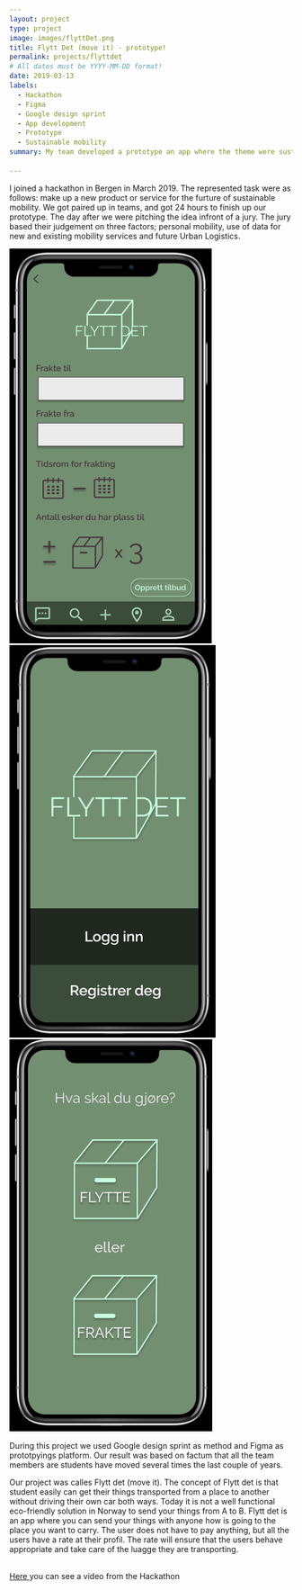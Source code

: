 ```yaml
---
layout: project
type: project
image: images/flyttDet.png
title: Flytt Det (move it) - prototype!
permalink: projects/flyttdet
# All dates must be YYYY-MM-DD format!
date: 2019-03-13
labels:
  - Hackathon 
  - Figma 
  - Google design sprint 
  - App development
  - Prototype
  - Sustainable mobility 
summary: My team developed a prototype an app where the theme were sustainable mobility.

---
```


I joined a hackathon in Bergen in March 2019. The represented task were as follows: make up a new product or service for the furture of sustainable mobility. We got paired up in teams, and got 24 hours to finish up our prototype. The day after we were pitching the idea infront of a jury. The jury based their judgement on three factors; personal mobility, use of data for new and existing mobility services and future Urban Logistics. 

<div class="ui small rounded images">
  <img class="ui image" src="../images/flyttDet1">
  <img class="ui image" src="../images/flyttDet2">
  <img class="ui image" src="../images/flyttDet13">
  <br></div>

During this project we used Google design sprint as method and Figma as prototpyings platform. Our result was based on factum that all the team members are students have moved several times the last couple of years. 

Our project was calles Flytt det (move it). The concept of Flytt det is that student easily can get their things transported from a place to another without driving their own car both ways. Today it is not a well functional eco-friendly solution in Norway to send your things from A to B. Flytt det is an app where you can send your things with anyone how is going to the place you want to carry. The user does not have to pay anything, but all the users have a rate at their profil. The rate will ensure that the users behave appropriate and take care of the luagge they are transporting. 


<br>
<a href="https://www.youtube.com/watch?v=Q2et7aafWsU">Here </a> you can see a video from the Hackathon

